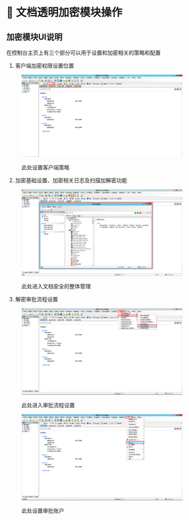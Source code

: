# 🔐 文档透明加密模块操作

## 加密模块UI说明

在控制台主页上有三个部分可以用于设置和加密相关的策略和配置

1. 客户端加密权限设置位置

<figure><img src="../../.gitbook/assets/image.png" alt=""><figcaption><p>此处设置客户端策略</p></figcaption></figure>

2. 加密基础设置、加密相关日志及扫描加解密功能

<figure><img src="../../.gitbook/assets/image (1).png" alt=""><figcaption><p>此处进入文档安全的整体管理</p></figcaption></figure>

3. 解密审批流程设置

<figure><img src="../../.gitbook/assets/image (2).png" alt=""><figcaption><p>此处进入审批流程设置</p></figcaption></figure>

<figure><img src="../../.gitbook/assets/image (3).png" alt=""><figcaption><p>此处设置审批账户</p></figcaption></figure>
